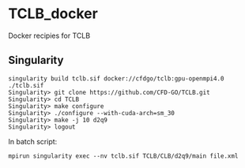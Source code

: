 # TCLB_docker
Docker recipies for TCLB

## Singularity
```
singularity build tclb.sif docker://cfdgo/tclb:gpu-openmpi4.0
./tclb.sif
Singularity> git clone https://github.com/CFD-GO/TCLB.git
Singularity> cd TCLB
Singularity> make configure
Singularity> ./configure --with-cuda-arch=sm_30
Singularity> make -j 10 d2q9
Singularity> logout
```

In batch script:
```
mpirun singularity exec --nv tclb.sif TCLB/CLB/d2q9/main file.xml
```
